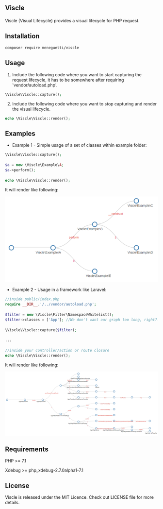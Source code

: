 ## <p align="left">Viscle</p>

Viscle (Visual Lifecycle) provides a visual lifecycle for PHP request.


## Installation

```sh
composer require meneguetti/viscle
```

## Usage
1. Include the following code where you want to start capturing the request lifecycle, it has to be somewhere after requiring 'vendor/autoload.php'.
```php
\Viscle\Viscle::capture(); 
```
2. Include the following code where you want to stop capturing and render the visual lifecycle.
```php
echo \Viscle\Viscle::render();
```

## Examples
* Example 1 - Simple usage of a set of classes within example folder:

```php
\Viscle\Viscle::capture();

$a = new \Viscle\Example\A;
$a->perform();

echo \Viscle\Viscle::render();
```
It will render like following:

![Example 1](/example/image/1.png)


* Example 2 - Usage in a framework like Laravel:

```php
//inside public/index.php
require __DIR__.'/../vendor/autoload.php';

$filter = new \Viscle\Filter\NamespaceWhitelist();
$filter->classes = ['App']; //We don't want our graph too long, right?! ;)

\Viscle\Viscle::capture($filter); 

...

//inside your controller/action or route closure
echo \Viscle\Viscle::render();
```
It will render like following:

![Example 2](/example/image/2.png)

## Requirements

PHP >= 7.1

Xdebug >= php_xdebug-2.7.0alpha1-7.1

## License

Viscle is released under the MIT Licence. Check out LICENSE file for more details.